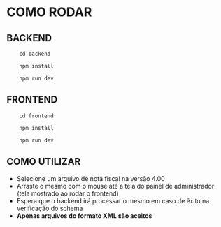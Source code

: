 # COMO RODAR

## BACKEND

```
    cd backend

    npm install

    npm run dev
```

## FRONTEND

```
    cd frontend

    npm install

    npm run dev
```

## COMO UTILIZAR

- Selecione um arquivo de nota fiscal na versão 4.00
- Arraste o mesmo com o mouse até a tela do painel de administrador (tela mostrado ao rodar o frontend)
- Espera que o backend irá processar o mesmo em caso de êxito na verificação do schema
- **Apenas arquivos do formato XML são aceitos**
